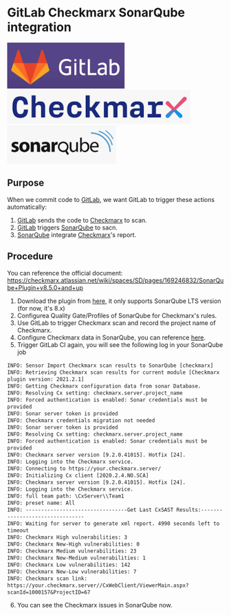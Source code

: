 # GitLab Checkmarx SonarQube integration


![GitLab](/images/software/logo/GitLab_logo.webp)
![Checkmarx](/images/software/logo/Checkmarx_logo.png)
![SonarQube](/images/software/logo/SonarQube_logo.webp)

## Purpose

When we commit code to [GitLab](https://gitlab.com/), we want GitLab to trigger these actions automatically:

1. [GitLab](https://gitlab.com/) sends the code to [Checkmarx](https://checkmarx.com/) to scan.
1. [GitLab](https://gitlab.com/) triggers [SonarQube](https://www.sonarqube.org/) to sacn.
1. [SonarQube](https://www.sonarqube.org/) integrate [Checkmarx](https://checkmarx.com/)'s report.

## Procedure
You can reference the official document: https://checkmarx.atlassian.net/wiki/spaces/SD/pages/169246832/SonarQube+Plugin+v8.5.0+and+up

1. Download the plugin from <a href="https://checkmarx.com/plugins/">here</a>, it only supports SonarQube LTS version (for now, it's 8.x)
1. Configurea Quality Gate/Profiles of SonarQube for Checkmarx's rules.
1. Use GitLab to trigger Checkmarx scan and record the project name of Checkmarx.
1. Configure Checkmarx data in SonarQube, you can reference <a href="https://checkmarx.atlassian.net/wiki/spaces/SD/pages/169345207/Configuring+a+Project+for+the+Checkmarx+SonarQube+Plugin+v8.5.0+and+up">here</a>.
1. Trigger GitLab CI again, you will see the following log in your SonarQube job

```
INFO: Sensor Import Checkmarx scan results to SonarQube [checkmarx]
INFO: Retrieving Checkmarx scan results for current module [Checkmarx plugin version: 2021.2.1]
INFO: Getting Checkmarx configuration data from sonar Database.
INFO: Resolving Cx setting: checkmarx.server.project_name
INFO: Forced authentication is enabled: Sonar credentials must be provided
INFO: Sonar server token is provided
INFO: Checkmarx credentials migration not needed
INFO: Sonar server token is provided
INFO: Resolving Cx setting: checkmarx.server.project_name
INFO: Forced authentication is enabled: Sonar credentials must be provided
INFO: Checkmarx server version [9.2.0.41015]. Hotfix [24].
INFO: Logging into the Checkmarx service.
INFO: Connecting to https://your.checkmarx.server/
INFO: Initializing Cx client [2020.2.4.NO.SCA]
INFO: Checkmarx server version [9.2.0.41015]. Hotfix [24].
INFO: Logging into the Checkmarx service.
INFO: full team path: \CxServer\\Team1
INFO: preset name: All
INFO: ---------------------------------Get Last CxSAST Results:--------------------------------
INFO: Waiting for server to generate xml report. 4990 seconds left to timeout
INFO: Checkmarx High vulnerabilities: 3
INFO: Checkmarx New-High vulnerabilities: 0
INFO: Checkmarx Medium vulnerabilities: 23
INFO: Checkmarx New-Medium vulnerabilities: 1
INFO: Checkmarx Low vulnerabilities: 142
INFO: Checkmarx New-Low vulnerabilities: 7
INFO: Checkmarx scan link: https://your.checkmarx.server//CxWebClient/ViewerMain.aspx?scanId=1000157&ProjectID=67
```

6. You can see the Checkmarx issues in SonarQube now.

